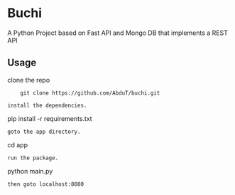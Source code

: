 # Buchi
A Python Project based on Fast API and Mongo DB that implements a REST API

## Usage
clone the repo
```
    git clone https://github.com/AbduT/buchi.git
    
install the dependencies.
```
pip install -r requirements.txt
```
goto the app directory.
```
cd app
```
run the package.
```
python main.py
```
then goto localhost:8080
